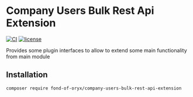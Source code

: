 # Company Users Bulk Rest Api Extension
[![CI](https://github.com/fond-of-oryx/company-users-bulk-rest-api-extension/actions/workflows/main.yml/badge.svg)](https://github.com/fond-of-oryx/company-users-bulk-rest-api-extension/actions/workflows/main.yml)
[![license](https://img.shields.io/github/license/fond-of-oryx/company-users-bulk-rest-api-extension.svg)](https://packagist.org/packages/fond-of-oryx/company-users-bulk-rest-api-extension)

Provides some plugin interfaces to allow to extend some main functionality from main module

## Installation
```
composer require fond-of-oryx/company-users-bulk-rest-api-extension
```
